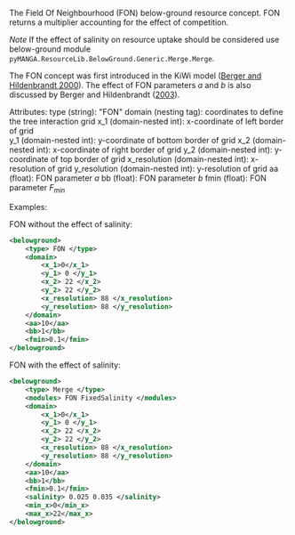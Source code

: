 The Field Of Neighbourhood (FON) below-ground resource concept. 
FON returns a multiplier accounting for the effect of competition.

*Note* If the effect of salinity on resource uptake should be considered use below-ground module `pyMANGA.ResourceLib.BelowGround.Generic.Merge.Merge`.

The FON concept was first introduced in the KiWi model 
([Berger and Hildenbrandt 2000](https://doi.org/10.1016/S0304-3800(00)00298-2)). The effect of FON parameters _a_ and 
_b_ is also discussed by Berger and Hildenbrandt ([2003](https://doi.org/10.1023/A:1023965512755)). 

Attributes:
    type (string): "FON"
    domain (nesting tag): coordinates to define the tree interaction grid
    x_1 (domain-nested int): x-coordinate of left border of grid    
    y_1 (domain-nested int): y-coordinate of bottom border of grid
    x_2 (domain-nested int): x-coordinate of right border of grid
    y_2 (domain-nested int): y-coordinate of top border of grid
    x_resolution (domain-nested int): x-resolution of grid
    y_resolution (domain-nested int): y-resolution of grid
    aa (float): FON parameter *a* 
    bb (float): FON parameter *b* 
    fmin (float): FON parameter *F<sub>min</sub>* 

Examples:
    
FON without the effect of salinity:
```xml
<belowground>
    <type> FON </type>
    <domain>
        <x_1>0</x_1>
        <y_1> 0 </y_1>
        <x_2> 22 </x_2>
        <y_2> 22 </y_2>
        <x_resolution> 88 </x_resolution>
        <y_resolution> 88 </y_resolution>
    </domain>
    <aa>10</aa>
    <bb>1</bb>
    <fmin>0.1</fmin>
</belowground>
```
FON with the effect of salinity:
```xml
<belowground>
    <type> Merge </type>
    <modules> FON FixedSalinity </modules>
    <domain>
        <x_1>0</x_1>
        <y_1> 0 </y_1>
        <x_2> 22 </x_2>
        <y_2> 22 </y_2>
        <x_resolution> 88 </x_resolution>
        <y_resolution> 88 </y_resolution>
    </domain>
    <aa>10</aa>
    <bb>1</bb>
    <fmin>0.1</fmin>
    <salinity> 0.025 0.035 </salinity>
    <min_x>0</min_x>
    <max_x>22</max_x>
</belowground>
```

